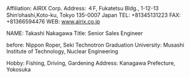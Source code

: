 Affiliation: AIRIX Corp. 
Address: ４F, Fukatetsu Bldg., 1-12-13 Shin’ohashi,Koto-ku, Tokyo  135-0007 Japan
TEL: +81345131223
FAX: +81366594476
WEB: www.airix.co.jp

NAME: Takashi Nakagawa
Title: Senior Sales Engineer

before: Nippon Roper, Seki Technotron
Graduation University: Musashi Institute of Technology, Nuclear Engineering

Hobby: Fishing, Driving, Gardening
Address: Kanagawa Prefecture, Yokosuka
